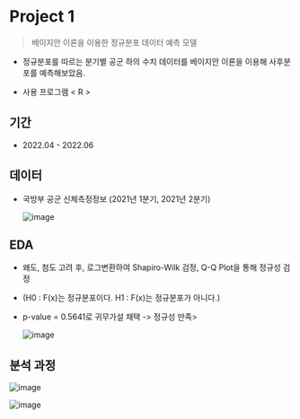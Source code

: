 # Project 1
> 베이지안 이론을 이용한 정규분포 데이터 예측 모델

* 정규분포를 따르는 분기별 공군 하의 수치 데이터를
베이지안 이론을 이용해 사후분포를 예측해보았음.

* 사용 프로그램 < R >

## 기간

* 2022.04 - 2022.06

## 데이터

* 국방부 공군 신체측정정보 (2021년 1분기, 2021년 2분기)

  ![image](https://github.com/daehwan100/DaeHwan_Projects/assets/141620597/c957b73a-5cb4-43ba-8788-06298ee38d18)

## EDA

* 왜도, 첨도 고려 후, 로그변환하여 Shapiro-Wilk 검정, Q-Q Plot을 통해 정규성 검정
* (H0 : F(x)는 정규분포이다. 
   H1 : F(x)는 정규분포가 아니다.)
* p-value = 0.5641로 귀무가설 채택 -> 정규성 만족>

  
  ![image](https://github.com/daehwan100/DaeHwan_Projects/assets/141620597/308c9ec5-636e-418e-9ab9-915692929208)

## 분석 과정
![image](https://github.com/daehwan100/DaeHwan_Projects/assets/141620597/2c7b7c23-c272-40e9-85a5-05c2321563c5)


![image](https://github.com/daehwan100/DaeHwan_Projects/assets/141620597/deaaea20-24e8-4fee-aafc-c35fdb826c73)

